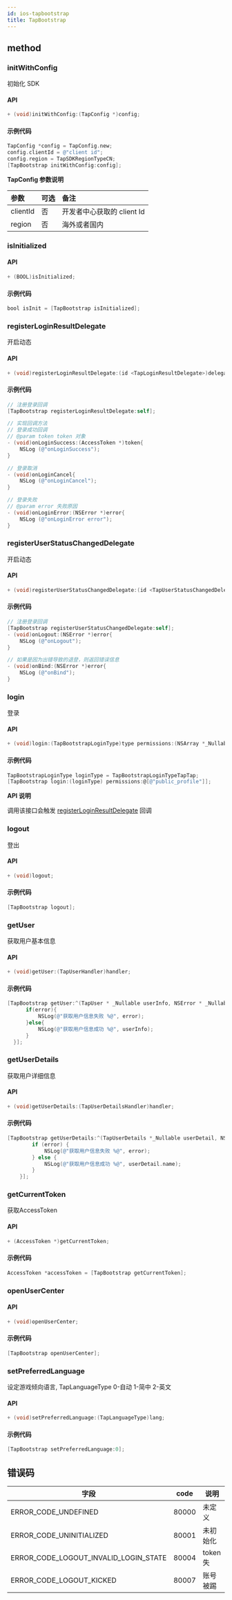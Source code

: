 ```yaml
---
id: ios-tapbootstrap
title: TapBootstrap
---
```

## method

### initWithConfig

初始化 SDK

#### API  

```objectivec
+ (void)initWithConfig:(TapConfig *)config;
```

#### 示例代码

```objectivec
TapConfig *config = TapConfig.new;
config.clientId = @"client id";
config.region = TapSDKRegionTypeCN;
[TapBootstrap initWithConfig:config];
```

**TapConfig 参数说明**  

| 参数       | 可选  | 备注                |
| :------- | :-- | :---------------- |
| clientId | 否   | 开发者中心获取的 client Id |
| region | 否   | 海外或者国内 |

### isInitialized

#### API  

```objectivec
+ (BOOL)isInitialized;
```

#### 示例代码

```objectivec
bool isInit = [TapBootstrap isInitialized];
```

### registerLoginResultDelegate

开启动态

#### API  

```objectivec
+ (void)registerLoginResultDelegate:(id <TapLoginResultDelegate>)delegate;
```

#### 示例代码

```objectivec
// 注册登录回调
[TapBootstrap registerLoginResultDelegate:self];

// 实现回调方法
// 登录成功回调
// @param token token 对象
- (void)onLoginSuccess:(AccessToken *)token{
    NSLog (@"onLoginSuccess");
}

// 登录取消
- (void)onLoginCancel{
    NSLog (@"onLoginCancel");
}

// 登录失败
// @param error 失败原因
- (void)onLoginError:(NSError *)error{
    NSLog (@"onLoginError error");
}
```

### registerUserStatusChangedDelegate

开启动态

#### API  

```objectivec
+ (void)registerUserStatusChangedDelegate:(id <TapUserStatusChangedDelegate>)delegate;
```

#### 示例代码

```objectivec
// 注册登录回调
[TapBootstrap registerUserStatusChangedDelegate:self];
- (void)onLogout:(NSError *)error{
    NSLog (@"onLogout");
}

// 如果是因为出错导致的退登，则返回错误信息
- (void)onBind:(NSError *)error{
    NSLog (@"onBind");
}
```


### login

登录

#### API

```objectivec
+ (void)login:(TapBootstrapLoginType)type permissions:(NSArray *_Nullable)permissions;
```

#### 示例代码

```objectivec
TapBootstrapLoginType loginType = TapBootstrapLoginTypeTapTap;
[TapBootstrap login:(loginType) permissions:@[@"public_profile"]];
```

**API 说明**  

调用该接口会触发 [registerLoginResultDelegate](#registerLoginResultDelegate) 回调


### logout

登出

#### API

```objectivec
+ (void)logout;
```

#### 示例代码

```objectivec
[TapBootstrap logout];
```

### getUser

获取用户基本信息

#### API

```objectivec
+ (void)getUser:(TapUserHandler)handler;
```

#### 示例代码

```objectivec
[TapBootstrap getUser:^(TapUser * _Nullable userInfo, NSError * _Nullable error) {
      if(error){
          NSLog(@"获取用户信息失败 %@", error);
      }else{
          NSLog(@"获取用户信息成功 %@", userInfo);
      }
  }];
```

### getUserDetails
获取用户详细信息

#### API

```objectivec
+ (void)getUserDetails:(TapUserDetailsHandler)handler;
```

#### 示例代码

```objectivec
[TapBootstrap getUserDetails:^(TapUserDetails *_Nullable userDetail, NSError *_Nullable error) {
        if (error) {
            NSLog(@"获取用户信息失败 %@", error);
        } else {
            NSLog(@"获取用户信息成功 %@", userDetail.name);
        }
    }];
```
### getCurrentToken

获取AccessToken

#### API  

```objectivec
+ (AccessToken *)getCurrentToken;
```

#### 示例代码

```objectivec
AccessToken *accessToken = [TapBootstrap getCurrentToken];
```

### openUserCenter

#### API

```objectivec
+ (void)openUserCenter;
```

#### 示例代码

```objectivec
[TapBootstrap openUserCenter];
```

### setPreferredLanguage
设定游戏倾向语言, TapLanguageType 0-自动 1-简中 2-英文
#### API

```objectivec
+ (void)setPreferredLanguage:(TapLanguageType)lang;
```

#### 示例代码

```objectivec
[TapBootstrap setPreferredLanguage:0];
```

<!-- ### isTapTapGlobalClientSupport
当前是否有国外客户端支持
#### API

```objectivec
+ (BOOL)isTapTapGlobalClientSupport;
```

#### 示例代码

```objectivec
bool isIOSuport = [TapLoginHelper isTapTapGlobalClientSupport];
``` -->

## 错误码
| 字段          | code | 说明       |
| ----------- | --- | -------- |
|   ERROR_CODE_UNDEFINED     | 80000    | 未定义   |
| ERROR_CODE_UNINITIALIZED     | 80001    |  未初始化   |
| ERROR_CODE_LOGOUT_INVALID_LOGIN_STATE      | 80004    | token失    |
|ERROR_CODE_LOGOUT_KICKED     | 80007     | 账号被踢     |
